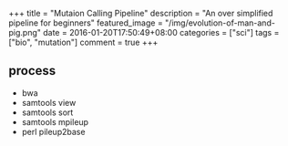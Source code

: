 +++
title = "Mutaion Calling Pipeline"
description = "An over simplified pipeline for beginners"
featured_image = "/img/evolution-of-man-and-pig.png"
date = 2016-01-20T17:50:49+08:00
categories = ["sci"]
tags = ["bio", "mutation"]
comment = true
+++

## process

- bwa
- samtools view
- samtools sort
- samtools mpileup
- perl pileup2base
